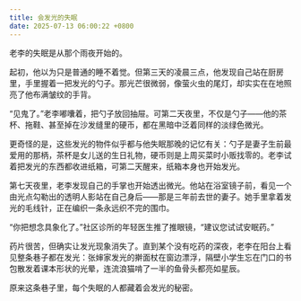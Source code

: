 ```yaml
---
title: 会发光的失眠
date: 2025-07-13 06:00:22 +0800
---
```


老李的失眠是从那个雨夜开始的。

起初，他以为只是普通的睡不着觉。但第三天的凌晨三点，他发现自己站在厨房里，手里握着一把发光的勺子。那光芒很微弱，像萤火虫的尾灯，却实实在在地照亮了他布满皱纹的手背。

“见鬼了。”老李嘟囔着，把勺子放回抽屉。可第二天夜里，不仅是勺子——他的茶杯、拖鞋、甚至掉在沙发缝里的硬币，都在黑暗中泛着同样的淡绿色微光。

更奇怪的是，这些发光的物件似乎都与他失眠那晚的记忆有关：勺子是妻子生前最爱用的那柄，茶杯是女儿送的生日礼物，硬币则是上周买菜时小贩找零的。老李试着把发光的东西都收进纸箱，可第二天醒来，纸箱本身也开始发光。

第七天夜里，老李发现自己的手掌也开始透出微光。他站在浴室镜子前，看见一个由光点勾勒出的透明人影站在自己身后——那是三年前去世的妻子。她手里拿着发光的毛线针，正在编织一条永远织不完的围巾。

“你把想念具象化了。”社区诊所的年轻医生推了推眼镜，“建议您试试安眠药。”

药片很苦，但确实让发光现象消失了。直到某个没有吃药的深夜，老李在阳台上看见整条巷子都在发光：张婶家发光的擀面杖在窗边漂浮，隔壁小学生忘在门口的书包散发着课本形状的光晕，连流浪猫啃了一半的鱼骨头都亮如星辰。

原来这条巷子里，每个失眠的人都藏着会发光的秘密。
